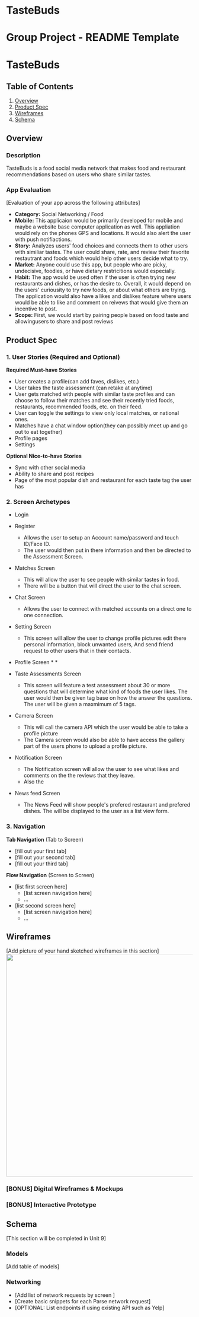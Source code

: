 # TasteBuds
Group Project - README Template
===

# TasteBuds

## Table of Contents
1. [Overview](#Overview)
1. [Product Spec](#Product-Spec)
1. [Wireframes](#Wireframes)
2. [Schema](#Schema)

## Overview
### Description
TasteBuds is a food social media network that makes food and restaurant recommendations based on users who share similar tastes.

### App Evaluation
[Evaluation of your app across the following attributes]
- **Category:** Social Networking / Food
- **Mobile:** This applicaion would be primarily developed for mobile and maybe a website base computer application as well. This appliation would rely on the phones GPS and locations. It would also alert the user with push notifiactions. 
- **Story:** Analyzes users' food choices and connects them to other users with similiar tastes. The user could share, rate, and review their favorite restautrant and foods which would help other users decide what to try.
- **Market:** Anyone could use this app, but people who are picky, undecisive, foodies, or have dietary restricitions would especially.
- **Habit:** The app would be used often if the user is often trying new restaurants and dishes, or has the desire to. Overall, it would depend on the users' curiousity to try new foods, or about what others are trying. The application would also have a likes and dislikes feature where users would be able to like and comment on reivews that would give them an incentive to post.
- **Scope:** First, we would start by pairing people based on food taste and allowingusers to share and post reviews 

## Product Spec

### 1. User Stories (Required and Optional)

**Required Must-have Stories**

* User creates a profile(can add faves, dislikes, etc.)
* User takes the taste assessment (can retake at anytime)
* User gets matched with people with similar taste profiles and can choose to follow their matches and see their recently tried foods, restaurants, recommended foods, etc. on their feed.
* User can toggle the settings to view only local matches, or national ones.
* Matches have a chat window option(they can possibly meet up and go out to eat together)
* Profile pages
* Settings

**Optional Nice-to-have Stories**

* Sync with other social media
* Ability to share and post recipes
* Page of the most popular dish and restaurant for each taste tag the user has

### 2. Screen Archetypes

* Login

* Register
   * Allows the user to setup an Account name/password and touch ID/Face ID.
   * The user would then put in there information and then be directed to the Assessment Screen.
   
* Matches Screen
   * This will allow the user to see people with similar tastes in food.
   * There will be a button that will direct the user to the chat screen.
   
* Chat Screen
   * Allows the user to connect with matched accounts on a direct one to one connection.
   
* Setting Screen
   * This screen will allow the user to change profile pictures edit there personal information, block unwanted users, And send friend request to other users that in their contacts. 
   
* Profile Screen
   * 
   * 
   
* Taste Assessments Screen
   * This screen will feature a test assessment about 30 or more questions that will determine what kind of foods the user      likes. The user would then be given tag base on how the answer the questions. The user will be given a maxmimum of 5 tags.
   
* Camera Screen
   * This will call the camera API which the user would be able to take a profile picture
   * The Camera screen would also be able to have access the gallery part of the users phone to upload a profile picture.
   
* Notification Screen
   * The Notification screen will allow the user to see what likes and comments on the the reviews that they leave.
   * Also the 
   
* News feed Screen
   * The News Feed will show people's prefered restaurant and prefered dishes. The will be displayed to the user as a list view form.

### 3. Navigation

**Tab Navigation** (Tab to Screen)

* [fill out your first tab]
* [fill out your second tab]
* [fill out your third tab]

**Flow Navigation** (Screen to Screen)

* [list first screen here]
   * [list screen navigation here]
   * ...
* [list second screen here]
   * [list screen navigation here]
   * ...

## Wireframes
[Add picture of your hand sketched wireframes in this section]
<img src="YOUR_WIREFRAME_IMAGE_URL" width=600>

### [BONUS] Digital Wireframes & Mockups

### [BONUS] Interactive Prototype

## Schema 
[This section will be completed in Unit 9]
### Models
[Add table of models]
### Networking
- [Add list of network requests by screen ]
- [Create basic snippets for each Parse network request]
- [OPTIONAL: List endpoints if using existing API such as Yelp]
